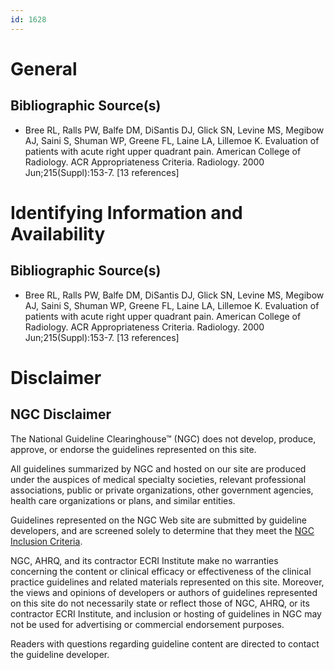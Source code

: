 ```yaml
---
id: 1628
---
```


# General

## Bibliographic Source(s)

- Bree RL, Ralls PW, Balfe DM, DiSantis DJ, Glick SN, Levine MS, Megibow AJ, Saini S, Shuman WP, Greene FL, Laine LA, Lillemoe K. Evaluation of patients with acute right upper quadrant pain. American College of Radiology. ACR Appropriateness Criteria. Radiology. 2000 Jun;215(Suppl):153-7. [13 references]

# Identifying Information and Availability

## Bibliographic Source(s)

- Bree RL, Ralls PW, Balfe DM, DiSantis DJ, Glick SN, Levine MS, Megibow AJ, Saini S, Shuman WP, Greene FL, Laine LA, Lillemoe K. Evaluation of patients with acute right upper quadrant pain. American College of Radiology. ACR Appropriateness Criteria. Radiology. 2000 Jun;215(Suppl):153-7. [13 references]

# Disclaimer

## NGC Disclaimer

The National Guideline Clearinghouse™ (NGC) does not develop, produce, approve, or endorse the guidelines represented on this site.

All guidelines summarized by NGC and hosted on our site are produced under the auspices of medical specialty societies, relevant professional associations, public or private organizations, other government agencies, health care organizations or plans, and similar entities.

Guidelines represented on the NGC Web site are submitted by guideline developers, and are screened solely to determine that they meet the [NGC Inclusion Criteria](/help-and-about/summaries/inclusion-criteria).

NGC, AHRQ, and its contractor ECRI Institute make no warranties concerning the content or clinical efficacy or effectiveness of the clinical practice guidelines and related materials represented on this site. Moreover, the views and opinions of developers or authors of guidelines represented on this site do not necessarily state or reflect those of NGC, AHRQ, or its contractor ECRI Institute, and inclusion or hosting of guidelines in NGC may not be used for advertising or commercial endorsement purposes.

Readers with questions regarding guideline content are directed to contact the guideline developer.

